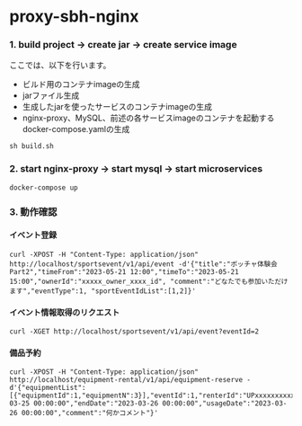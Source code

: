 # proxy-sbh-nginx

### 1. build project -> create jar -> create service image
ここでは、以下を行います。
- ビルド用のコンテナimageの生成
- jarファイル生成
- 生成したjarを使ったサービスのコンテナimageの生成
- nginx-proxy、MySQL、前述の各サービスimageのコンテナを起動するdocker-compose.yamlの生成
```
sh build.sh
```

### 2. start nginx-proxy -> start mysql ->  start microservices
```
docker-compose up
```


### 3. 動作確認
#### イベント登録
```
curl -XPOST -H "Content-Type: application/json"  http://localhost/sportsevent/v1/api/event -d'{"title":"ボッチャ体験会Part2","timeFrom":"2023-05-21 12:00","timeTo":"2023-05-21 15:00","ownerId":"xxxxx_owner_xxxx_id", "comment":"どなたでも参加いただけます","eventType":1, "sportEventIdList":[1,2]}'
```
#### イベント情報取得のリクエスト
```
curl -XGET http://localhost/sportsevent/v1/api/event?eventId=2
```

#### 備品予約
```
curl -XPOST -H "Content-Type: application/json"  http://localhost/equipment-rental/v1/api/equipment-reserve -d'{"equipmentList":[{"equipmentId":1,"equipmentN":3}],"eventId":1,"renterId":"UPxxxxxxxxxxxxxx01","startDate":"2023-03-25 00:00:00","endDate":"2023-03-26 00:00:00","usageDate":"2023-03-26 00:00:00","comment":"何かコメント"}'
```


